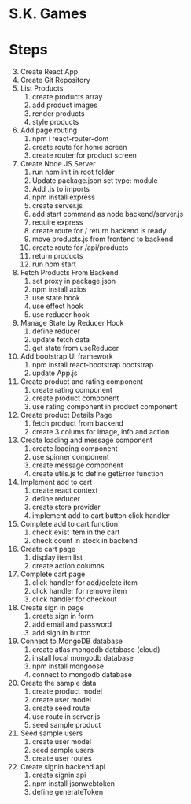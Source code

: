 # S.K. Games

# Steps

3. Create React App
4. Create Git Repository
5. List Products
   1. create products array
   2. add product images
   3. render products
   4. style products
6. Add page routing
   1. npm i react-router-dom
   2. create route for home screen
   3. create router for product screen
7. Create Node.JS Server
   1. run npm init in root folder
   2. Update package.json set type: module
   3. Add .js to imports
   4. npm install express
   5. create server.js
   6. add start command as node backend/server.js
   7. require express
   8. create route for / return backend is ready.
   9. move products.js from frontend to backend
   10. create route for /api/products
   11. return products
   12. run npm start
8. Fetch Products From Backend
   1. set proxy in package.json
   2. npm install axios
   3. use state hook
   4. use effect hook
   5. use reducer hook
9. Manage State by Reducer Hook
   1. define reducer
   2. update fetch data
   3. get state from useReducer
10. Add bootstrap UI framework
    1. npm install react-bootstrap bootstrap
    2. update App.js
11. Create product and rating component
    1. create rating component
    2. create product component
    3. use rating component in product component
12. Create product Details Page
    1. fetch product from backend
    2. create 3 colums for image, info and action
13. Create loading and message component
    1. create loading component
    2. use spinner component
    3. create message component
    4. create utils.js to define getError function
14. Implement add to cart
    1. create react context
    2. define reducer
    3. create store provider
    4. implement add to cart button click handler
15. Complete add to cart function
    1. check exist item in the cart
    2. check count in stock in backend
16. Create cart page
    1. display item list
    2. create action columns
17. Complete cart page
    1. click handler for add/delete item
    2. click handler for remove item
    3. click handler for checkout
18. Create sign in page
    1. create sign in form
    2. add email and password
    3. add sign in button
19. Connect to MongoDB database
    1. create atlas mongodb database (cloud)
    2. install local mongodb database
    3. npm install mongoose
    4. connect to mongodb database
20. Create the sample data
    1. create product model
    2. create user model
    3. create seed route
    4. use route in server.js
    5. seed sample product
21. Seed sample users
    1. create user model
    2. seed sample users
    3. create user routes
22. Create signin backend api
    1. create signin api
    2. npm install jsonwebtoken
    3. define generateToken
